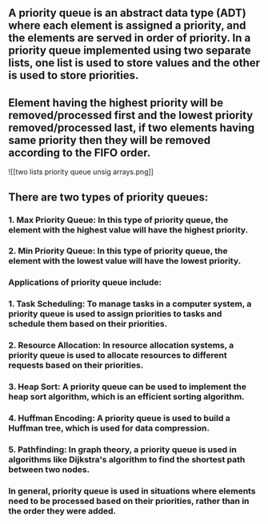 ## A priority queue is an abstract data type (ADT) where each element is assigned a priority, and the elements are served in order of priority. In a priority queue implemented using two separate lists, one list is used to store values and the other is used to store priorities. 

## Element having the highest priority will be removed/processed first and the lowest priority removed/processed last, if two elements having same priority then they will be removed according to the FIFO order.

![[two lists priority queue unsig arrays.png]]

## There are two types of priority queues:

### 1.  Max Priority Queue: In this type of priority queue, the element with the highest value  will have the highest priority.
    
### 2.  Min Priority Queue: In this type of priority queue, the element with the lowest value will have the lowest priority.
    

### Applications of priority queue include:

### 1.  Task Scheduling: To manage tasks in a computer system, a priority queue is used to assign priorities to tasks and schedule them based on their priorities.
    
### 2.  Resource Allocation: In resource allocation systems, a priority queue is used to allocate resources to different requests based on their priorities.
    
### 3.  Heap Sort: A priority queue can be used to implement the heap sort algorithm, which is an efficient sorting algorithm.
    
### 4.  Huffman Encoding: A priority queue is used to build a Huffman tree, which is used for data compression.
    
### 5.  Pathfinding: In graph theory, a priority queue is used in algorithms like Dijkstra's algorithm to find the shortest path between two nodes.
    

### In general, priority queue is used in situations where elements need to be processed based on their priorities, rather than in the order they were added.